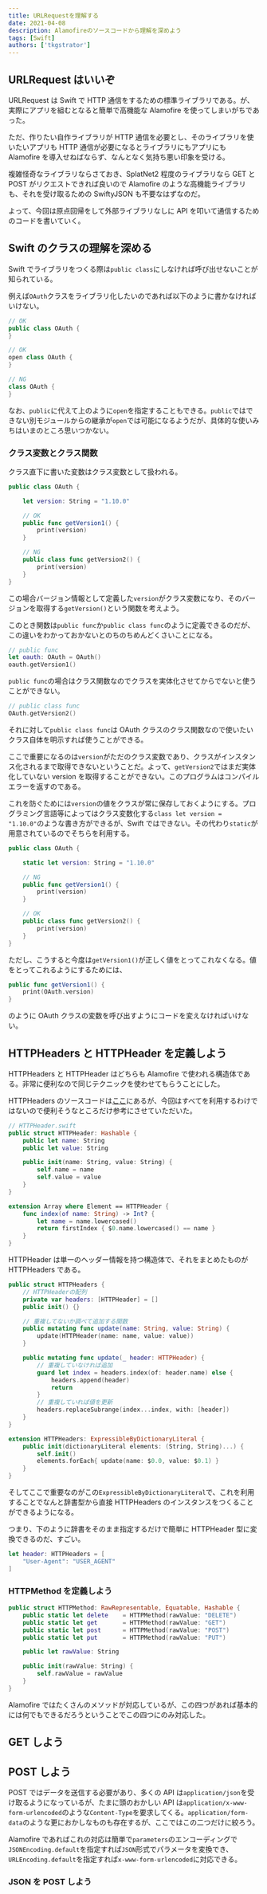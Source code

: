 ```yaml
---
title: URLRequestを理解する
date: 2021-04-08
description: Alamofireのソースコードから理解を深めよう
tags: [Swift]
authors: ['tkgstrator']
---
```


## URLRequest はいいぞ

URLRequest は Swift で HTTP 通信をするための標準ライブラリである。が、実際にアプリを組むとなると簡単で高機能な Alamofire を使ってしまいがちであった。

ただ、作りたい自作ライブラリが HTTP 通信を必要とし、そのライブラリを使いたいアプリも HTTP 通信が必要になるとライブラリにもアプリにも Alamofire を導入せねばならず、なんとなく気持ち悪い印象を受ける。

複雑怪奇なライブラリならさておき、SplatNet2 程度のライブラリなら GET と POST がリクエストできれば良いので Alamofire のような高機能ライブラリも、それを受け取るための SwiftyJSON も不要なはずなのだ。

よって、今回は原点回帰をして外部ライブラリなしに API を叩いて通信するためのコードを書いていく。

## Swift のクラスの理解を深める

Swift でライブラリをつくる際は`public class`にしなければ呼び出せないことが知られている。

例えば`OAuth`クラスをライブラリ化したいのであれば以下のように書かなければいけない。

```swift
// OK
public class OAuth {
}

// OK
open class OAuth {
}

// NG
class OAuth {
}
```

なお、`public`に代えて上のように`open`を指定することもできる。`public`ではできない別モジュールからの継承が`open`では可能になるようだが、具体的な使いみちはいまのところ思いつかない。

### クラス変数とクラス関数

クラス直下に書いた変数はクラス変数として扱われる。

```swift
public class OAuth {

    let version: String = "1.10.0"

    // OK
    public func getVersion1() {
        print(version)
    }

    // NG
    public class func getVersion2() {
        print(version)
    }
}
```

この場合バージョン情報として定義した`version`がクラス変数になり、そのバージョンを取得する`getVersion()`という関数を考えよう。

このとき関数は`public func`か`public class func`のように定義できるのだが、この違いをわかっておかないとのちのちめんどくさいことになる。

```swift
// public func
let oauth: OAuth = OAuth()
oauth.getVersion1()
```

`public func`の場合はクラス関数なのでクラスを実体化させてからでないと使うことができない。

```swift
// public class func
OAuth.getVersion2()
```

それに対して`public class func`は OAuth クラスのクラス関数なので使いたいクラス自体を明示すれば使うことができる。

ここで重要になるのは`version`がただのクラス変数であり、クラスがインスタンス化されるまで取得できないということだ。よって、`getVersion2`ではまだ実体化していない version を取得することができない。このプログラムはコンパイルエラーを返すのである。

これを防ぐためには`version`の値をクラスが常に保存しておくようにする。プログラミング言語等によってはクラス変数化する`class let version = "1.10.0"`のような書き方ができるが、Swift ではできない。その代わり`static`が用意されているのでそちらを利用する。

```swift
public class OAuth {

    static let version: String = "1.10.0"

    // NG
    public func getVersion1() {
        print(version)
    }

    // OK
    public class func getVersion2() {
        print(version)
    }
}
```

ただし、こうすると今度は`getVersion1()`が正しく値をとってこれなくなる。値をとってこれるようにするためには、

```swift
public func getVersion1() {
    print(OAuth.version)
}
```

のように OAuth クラスの変数を呼び出すようにコードを変えなければいけない。

## HTTPHeaders と HTTPHeader を定義しよう

HTTPHeaders と HTTPHeader はどちらも Alamofire で使われる構造体である。非常に便利なので同じテクニックを使わせてもらうことにした。

HTTPHeaders のソースコードは[ここ](https://github.com/Alamofire/Alamofire/blob/097e1f03166d49b31f824507fb85ad843b14fc13/Source/HTTPHeaders.swift)にあるが、今回はすべてを利用するわけではないので便利そうなところだけ参考にさせていただいた。

```swift
// HTTPHeader.swift
public struct HTTPHeader: Hashable {
    public let name: String
    public let value: String

    public init(name: String, value: String) {
        self.name = name
        self.value = value
    }
}

extension Array where Element == HTTPHeader {
    func index(of name: String) -> Int? {
        let name = name.lowercased()
        return firstIndex { $0.name.lowercased() == name }
    }
}
```

HTTPHeader は単一のヘッダー情報を持つ構造体で、それをまとめたものが HTTPHeaders である。

```swift
public struct HTTPHeaders {
    // HTTPHeaderの配列
    private var headers: [HTTPHeader] = []
    public init() {}

    // 重複してないか調べて追加する関数
    public mutating func update(name: String, value: String) {
        update(HTTPHeader(name: name, value: value))
    }

    public mutating func update(_ header: HTTPHeader) {
        // 重複していなければ追加
        guard let index = headers.index(of: header.name) else {
            headers.append(header)
            return
        }
        // 重複していれば値を更新
        headers.replaceSubrange(index...index, with: [header])
    }
}

extension HTTPHeaders: ExpressibleByDictionaryLiteral {
    public init(dictionaryLiteral elements: (String, String)...) {
        self.init()
        elements.forEach{ update(name: $0.0, value: $0.1) }
    }
}
```

そしてここで重要なのがこの`ExpressibleByDictionaryLiteral`で、これを利用することでなんと辞書型から直接 HTTPHeaders のインスタンスをつくることができるようになる。

つまり、下のように辞書をそのまま指定するだけで簡単に HTTPHeader 型に変換できるのだ、すごい。

```swift
let header: HTTPHeaders = [
    "User-Agent": "USER_AGENT"
]
```

### HTTPMethod を定義しよう

```swift
public struct HTTPMethod: RawRepresentable, Equatable, Hashable {
    public static let delete    = HTTPMethod(rawValue: "DELETE")
    public static let get       = HTTPMethod(rawValue: "GET")
    public static let post      = HTTPMethod(rawValue: "POST")
    public static let put       = HTTPMethod(rawValue: "PUT")

    public let rawValue: String

    public init(rawValue: String) {
        self.rawValue = rawValue
    }
}
```

Alamofire ではたくさんのメソッドが対応しているが、この四つがあれば基本的には何でもできるだろうということでこの四つにのみ対応した。

## GET しよう

## POST しよう

POST ではデータを送信する必要があり、多くの API は`application/json`を受け取るようになっているが、たまに頭のおかしい API は`application/x-www-form-urlencoded`のような`Content-Type`を要求してくる。`application/form-data`のような更におかしなものも存在するが、ここではこの二つだけに絞ろう。

Alamofire であればこれの対応は簡単で`parameters`のエンコーディングで`JSONEncoding.default`を指定すれば`JSON`形式でパラメータを変換でき、`URLEncoding.default`を指定すれば`x-www-form-urlencoded`に対応できる。

### JSON を POST しよう

```swift

```
